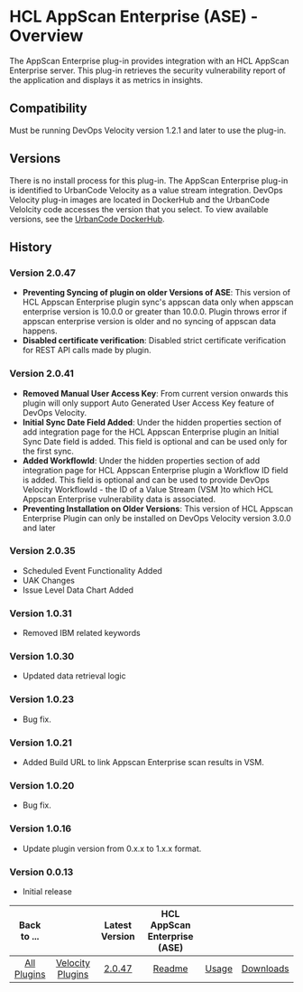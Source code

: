 
# HCL AppScan Enterprise (ASE) - Overview

The AppScan Enterprise plug-in provides integration with an HCL AppScan Enterprise server. This
plug-in retrieves the security vulnerability report of the application and displays it as metrics in insights.


## Compatibility

Must be running DevOps Velocity version 1.2.1 and later to use the plug-in.

## Versions

There is no install process for this plug-in. The AppScan Enterprise plug-in is identified to UrbanCode
Velocity as a value stream integration. DevOps Velocity plug-in images are located in DockerHub and the UrbanCode
Velolcity code accesses the version that you select. To view available versions, see the [UrbanCode
DockerHub](https://hub.docker.com/r/urbancode/ucv-ext-appscan/tags).

## History

### Version 2.0.47

* **Preventing Syncing of plugin on older Versions of ASE**: This version of HCL Appscan Enterprise plugin sync's appscan data only when appscan enterprise version is 10.0.0 or greater than 10.0.0. Plugin throws error if appscan enterprise version is older and no syncing of appscan data happens.
* **Disabled certificate verification**: Disabled strict certificate verification for REST API calls made by plugin.

### Version 2.0.41

* **Removed Manual User Access Key**: From current version onwards this plugin will only support Auto Generated User Access Key feature of DevOps Velocity.
* **Initial Sync Date Field Added**: Under the hidden properties section of add integration page for the HCL Appscan Enterprise plugin an Initial Sync Date field is added. This field is optional and can be used only for the first sync.
* **Added WorkflowId**: Under the hidden properties section of add integration page for HCL Appscan Enterprise plugin a Workflow ID field is added. This field is optional and can be used to provide DevOps Velocity WorkflowId - the ID of a Value Stream (VSM )to which HCL Appscan Enterprise vulnerability data is associated.
* **Preventing Installation on Older Versions**: This version of HCL Appscan Enterprise Plugin can only be installed on DevOps Velocity version 3.0.0 and later

### Version 2.0.35

* Scheduled Event Functionality Added
* UAK Changes
* Issue Level Data Chart Added

### Version 1.0.31

* Removed IBM related keywords

### Version 1.0.30

* Updated data retrieval logic

### Version 1.0.23

* Bug fix.

### Version 1.0.21

* Added Build URL to link Appscan Enterprise scan results in VSM.

### Version 1.0.20

* Bug fix.

### Version 1.0.16

* Update plugin version from 0.x.x to 1.x.x format.

### Version 0.0.13

* Initial release

|Back to ...||Latest Version|HCL AppScan Enterprise (ASE) |||
| :---: | :---: | :---: | :---: | :---: | :---: |
|[All Plugins](../../index.md)|[Velocity Plugins](../README.md)|[2.0.47](https://github.com/UrbanCode/IBM-UCV-PLUGINS/raw/main/files/ucv-ext-appscan/ucv-ext-appscan:2.0.47.tar.7z.001)|[Readme](README.md)|[Usage](usage.md)|[Downloads](downloads.md)|

